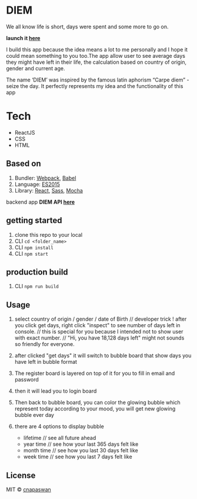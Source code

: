 # DIEM

We all know life is short, days were spent and some more to go on. 

  **launch it [here](https://cnapaswan.github.io/diem_app/)**

I build this app because the idea means a lot to me personally and I hope it could mean something to you too.The app allow user to see average days they might have left in their life, the calculation based on country of origin, gender and current age. 

The name ‘DIEM’ was inspired by the famous latin aphorism “Carpe diem” - seize the day. It perfectly represents my idea and the functionality of this app

# Tech

- ReactJS
- CSS
- HTML

## Based on

1. Bundler: [Webpack](http://webpack.github.io/docs/), [Babel](https://babeljs.io)
2. Language: [ES2015](https://babeljs.io/docs/learn-es2015/)
3. Library: [React](https://reactjs.org/), [Sass](http://sass-lang.com/), [Mocha](https://mochajs.org)

backend app  **DIEM API [here](https://github.com/cnapaswan/diem_api)**

## getting started
1. clone this repo to your local
2. CLI ```cd <folder_name>```
2. CLI ```npm install```
4. CLI ```npm start``` 

## production build
1. CLI ```npm run build ```

## Usage

1. select country of origin / gender / date of Birth
// developer trick ! after you click get days, right click "inspect" to see number of days left in console.
// this is special for you because I intended not to show user with exact number.
// "Hi, you have 18,128 days left" might not sounds so friendly for everyone.

2. after clicked "get days" it will switch to bubble board that show days you have left in bubble format

3. The register board is layered on top of it for you to fill in email and password

4. then it will lead you to login board

5. Then back to bubble board, you can color the glowing bubble which represent today according to your mood, you will get new glowing bubble ever day

6. there are 4 options to display bubble
    - lifetime // see all future ahead
    - year time // see how your last 365 days felt like 
    - month time // see how you last 30 days felt like
    - week time // see how you last 7 days felt like
    

## License

MIT © [cnapaswan](https://github.com/cnapaswan)